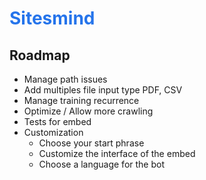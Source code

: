 <h1 style="color:#2574EB">Sitesmind</h1>

## Roadmap

- Manage path issues
- Add multiples file input type PDF, CSV
- Manage training recurrence
- Optimize / Allow more crawling
- Tests for embed
- Customization
    - Choose your start phrase
    - Customize the interface of the embed
    - Choose a language for the bot
